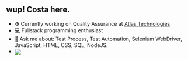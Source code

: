 ## wup! Costa here.

- ⚙ Currently working on Quality Assurance at [Atlas Technologies](https://github.com/henriquecostas/atlastechnol)
- 💻 Fullstack programming enthusiast
- 💬 Ask me about: Test Process, Test Automation, Selenium WebDriver, JavaScript, HTML, CSS, SQL, NodeJS.
- <a href="https://linkedin.com/in/henriquecostas" target="_blank"><img align="center" src="https://img.shields.io/badge/-henriquecostas-05122A?style=flat&logo=linkedin"/></a>


<br>
<br>

<!-- <div>
  <a href="https://github.com/henriquecostas">
    <img height="180em" src="https://github-readme-stats.vercel.app/api?username=henriquecostas&show_icons=true&theme=dark&include_all_commits=true&count_private=true"/>
    <img height="180em" src="https://github-readme-stats.vercel.app/api/top-langs/?username=henriquecostas&layout=compact&langs_count=7&theme=dark"/>
  </a>
</div> -->
 
<br>
<br>



 
 
 
